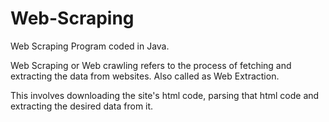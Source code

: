 # Web-Scraping
Web Scraping Program coded in Java.

Web Scraping or Web crawling refers to the process of fetching and extracting the data from websites. Also called as Web Extraction.

This involves downloading the site's html code, parsing that html code and extracting the desired data from it.
